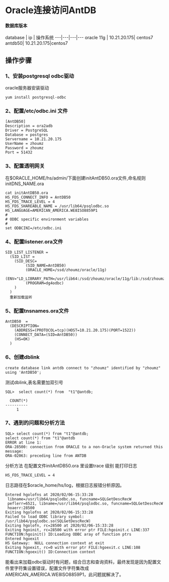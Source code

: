 
# Oracle连接访问AntDB

#### 数据库版本

database | ip  | 操作系统
---|---|---|---
oracle 11g |  10.21.20.175| centos7
antdb50| 10.21.20.175|centos7
## 操作步骤
### 1、安装postgresql odbc驱动
oracle服务器安装驱动

`yum install postgresql-odbc`

### 2、配置/etc/odbc.ini 文件
```
[AntDB50]
Description = ora2adb
Driver = PostgreSQL
Database = postgres
Servername = 10.21.20.175
UserName = zhoumz
Password = zhoumz
Port = 51432
```
### 3、配置透明网关
在$ORACLE_HOME/hs/admin/下面创建initAntDB50.ora文件,命名规则initDNS_NAME.ora

```
cat initAntDB50.ora 
HS_FDS_CONNECT_INFO = AntDB50
HS_FDS_TRACE_LEVEL = 4
HS_FDS_SHAREABLE_NAME = /usr/lib64/psqlodbc.so
HS_LANGUAGE=AMERICAN_AMERICA.WE8ISO8859P1
#
# ODBC specific environment variables
#
set ODBCINI=/etc/odbc.ini
```
### 4、配置listener.ora文件
```
SID_LIST_LISTENER =
  (SID_LIST =
    (SID_DESC=
         (SID_NAME=AntDB50)
         (ORACLE_HOME=/ssd/zhoumz/oracle/11g)
         (ENV="LD_LIBRARY_PATH=/usr/lib64:/ssd/zhoumz/oracle/11g/lib:/ssd/zhoumz/oracle/11g/odbc/lib")
         (PROGRAM=dg4odbc)
    )
  )
  重新加载监听
```

### 5、配置tnsnames.ora文件
```
AntDB50  =
  (DESCRIPTION=
    (ADDRESS=(PROTOCOL=tcp)(HOST=10.21.20.175)(PORT=1522))
    (CONNECT_DATA=(SID=AntDB50))
    (HS=OK)
  )

```

### 6、创建dblink
```
create database link antdb connect to "zhoumz" identified by "zhoumz" using 'AntDB50';
```
测试dblink,表名需要加双引号
```
SQL>  select count(*) from  "t1"@antdb;

  COUNT(*)
----------
	 1

```
### 7、遇到的问题和分析方法
```
SQL> select count(*) from "t1"@antdb;
select count(*) from "t1"@antdb
ERROR at line 1:
ORA-28500: connection from ORACLE to a non-Oracle system returned this message:
ORA-02063: preceding line from ANTDB
```
分析方法
在配置文件initAntDB50.ora 里设置trace 级别 能打印日志

```HS_FDS_TRACE_LEVEL = 4```

日志路径在$oracle_home/hs/log，根据日志报错分析原因。

```
Entered hgolofns at 2020/02/06-15:33:28
 libname=/usr/lib64/psqlodbc.so, funcname=SQLGetDescRecW
 peflerr=6521, libname=/usr/lib64/psqlodbc.so, funcname=SQLGetDescRecW
 hoaerr:28500
Exiting hgolofns at 2020/02/06-15:33:28
Failed to load ODBC library symbol: /usr/lib64/psqlodbc.so(SQLGetDescRecW)
Exiting hgolofn, rc=28500 at 2020/02/06-15:33:28
Exiting hgoinit, rc=28500 with error ptr FILE:hgoinit.c LINE:337 FUNCTION:hgoinit() ID:Loading ODBC aray of function ptrs
Entered hgoexit
HS Gateway:  NULL connection context at exit
Exiting hgoexit, rc=0 with error ptr FILE:hgoexit.c LINE:108 FUNCTION:hgoexit() ID:Connection context
```
能看出来加载odbc驱动时有问题，结合日志和查询资料，最终发现是因为配置文件里字符集设置错误，配置文件字符集改成AMERICAN_AMERICA.WE8ISO8859P1，此问题就解决了。

